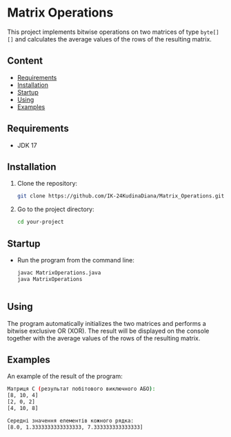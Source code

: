 # Matrix Operations

This project implements bitwise operations on two matrices of type `byte[][]` and calculates the average values ​​of the rows of the resulting matrix.
## Content

- [Requirements](#Requirements)
- [Installation](#Installation)
- [Startup](#Startup)
- [Using](#Using)
- [Examples](#Examples)

## Requirements

- JDK 17

## Installation

1. Clone the repository:
   
    ```bash
   git clone https://github.com/IK-24KudinaDiana/Matrix_Operations.git

2. Go to the project directory:
   ```bash
   cd your-project

## Startup
- Run the program from the command line:
  
   ```bash
   javac MatrixOperations.java
   java MatrixOperations



## Using
The program automatically initializes the two matrices and performs a bitwise exclusive OR (XOR). 
The result will be displayed on the console together with the average values ​​of the rows of the resulting matrix.

## Examples
An example of the result of the program:
```bash
Матриця C (результат побітового виключного АБО):
[8, 10, 4]
[2, 0, 2]
[4, 10, 8]

Середні значення елементів кожного рядка:
[8.0, 1.3333333333333333, 7.333333333333333]
